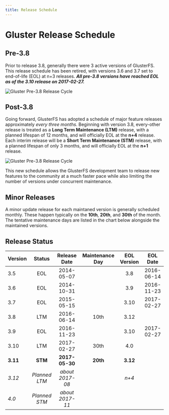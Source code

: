 ```yaml
---
title: Release Schedule
---
```


# Gluster Release Schedule

## Pre-3.8

Prior to release 3.8, generally there were 3 active versions of GlusterFS. This release schedule has been retired, with versions 3.6 and 3.7 set to end-of-life (EOL) at n+3 releases. ***All pre-3.8 versions have reached EOL as of the 3.10 release on 2017-02-27.***

![Gluster Pre-3.8 Release Cycle](/images/gluster_pre-3.8_release_cycle-v2.png "Gluster Pre-3.8 Release Cycle")

## Post-3.8

Going forward, GlusterFS has adopted a schedule of major feature releases approximately *every three months*. Beginning with version 3.8, every-other release is treated as a **Long Term Maintenance (LTM)** release, with a planned lifespan of 12 months, and will officially EOL at the **n+4** release. Each interim release will be a **Short Term Maintenance (STM)** release, with a planned lifespan of only 3 months, and will officially EOL at the **n+1** release.

![Gluster Pre-3.8 Release Cycle](/images/gluster_post-3.8_release_cycle-v2.png "Gluster Post-3.8 Release Cycle")

This new schedule allows the GlusterFS development team to release new features to the community at a much faster pace while also limiting the number of versions under concurrent maintenance.

## Minor Releases

A minor update release for each maintaned version is generally scheduled monthly. These happen typically on the **10th**, **20th**, and **30th** of the month. The tentative maintenance days are listed in the chart below alongside the maintained versions.

## Release Status

| Version  | Status          | Release Date    | Maintenance Day | EOL Version | EOL Date   |
| -------- |:---------------:|:---------------:|:---------------:|:-----------:|:----------:|
| 3.5      | EOL             | 2014-05-07      |                 | 3.8         | 2016-06-14 |
| 3.6      | EOL             | 2014-10-31      |                 | 3.9         | 2016-11-23 |
| 3.7      | EOL             | 2015-05-15      |                 | 3.10        | 2017-02-27 |
| 3.8      | LTM             | 2016-06-14      | 10th            | 3.12        |            |
| 3.9      | EOL             | 2016-11-23      |                 | 3.10        | 2017-02-27 |
| 3.10     | LTM             | 2017-02-27      | 30th            | 4.0         |            |
| **3.11** | **STM**         | **2017-05-30**  | **20th**        | **3.12**    |            |
| *3.12*   | *Planned LTM*   | *about 2017-08* |                 | *n+4*       |            |
| *4.0*    | *Planned STM*   | *about 2017-11* |                 |             |            |

